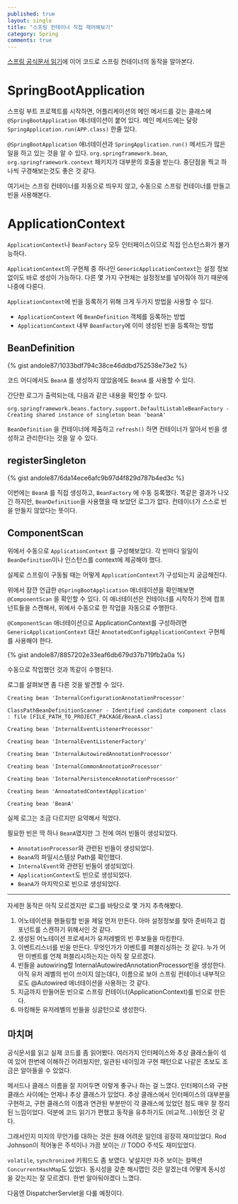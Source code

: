 ```yaml
---
published: true
layout: single
title: "스프링 컨테이너 직접 제어해보기"
category: Spring
comments: true
---
```


[스프링 공식문서 읽기](/spring/spring-official-di/)에 이어 코드로 스프링 컨테이너의 동작을 알아본다.

# SpringBootApplication

스프링 부트 프로젝트를 시작하면, 어플리케이션의 메인 메서드를 갖는 클래스에 `@SpringBootApplication` 애너테이션이 붙어 있다. 메인 메서드에는 달랑 `SpringApplication.run(APP.class)` 한줄 있다. 

`@SpringBootApplication` 애너테이션과 `SpringApplication.run()` 메서드가 많은 일을 하고 있는 것을 알 수 있다. `org.springframework.bean`, `org.springframework.context` 패키지가 대부분의 호출을 받는다. 중단점을 찍고 하나씩 구경해보는것도 좋은 것 같다. 

여기서는 스프링 컨테이너를 자동으로 띄우지 않고, 수동으로 스프링 컨테이너를 만들고 빈을 사용해본다.

# ApplicationContext

`ApplicationContext`나 `BeanFactory` 모두 인터페이스이므로 직접 인스턴스화가 불가능하다. 

`ApplicationContext`의 구현체 중 하나인 `GenericApplicationContext`는 설정 정보 없이도 바로 생성이 가능하다. 다른 몇 가지 구현체는 설정정보를 넣어줘야 하기 때문에 나중에 다룬다.

`ApplicationContext`에 빈을 등록하기 위해 크게 두가지 방법을 사용할 수 있다.

- `ApplicationContext` 에 `BeanDefinition` 객체를 등록하는 방법
- `ApplicationContext` 내부 `BeanFactory`에 이미 생성된 빈을 등록하는 방법

## BeanDefinition

{% gist andole87/1033bdf794c38ce46ddbd752538e73e2 %}

코드 어디에서도 `BeanA` 를 생성하지 않았음에도 `BeanA` 를 사용할 수 있다.

간단한 로그가 출력되는데, 다음과 같은 내용을 확인할 수 있다.

```
org.springframework.beans.factory.support.DefaultListableBeanFactory - Creating shared instance of singleton bean 'beanA'
```

`BeanDefinition` 을 컨테이너에 제출하고 `refresh()` 하면 컨테이너가 알아서 빈을 생성하고 관리한다는 것을 알 수 있다.

## registerSingleton

{% gist andole87/6da14ece6afc9b97d4f829d787b4ed3c %}

이번에는 `BeanA` 를 직접 생성하고, `BeanFactory` 에 수동 등록했다. 똑같은 결과가 나오긴 하지만, `BeanDefinition`을 사용했을 때 보았던 로그가 없다. 컨테이너가 스스로 빈을 만들지 않았다는 뜻이다.


## ComponentScan

위에서 수동으로 `ApplicationContext` 를 구성해보았다. 각 빈마다 일일이 `BeanDefinition`이나 인스턴스를 context에 제공해야 했다.

실제로 스프링이 구동될 때는 어떻게 `ApplicationContext`가 구성되는지 궁금해진다.

위에서 잠깐 언급한 `@SpringBootApplication` 애너테이션을 확인해보면 `@ComponentScan` 을 확인할 수 있다. 이 애너테이션은 컨테이너를 시작하기 전에 컴포넌트들을 스캔해서, 위에서 수동으로 한 작업을 자동으로 수행한다.

`@ComponentScan` 애너테이션으로 ApplicationContext를 구성하려면 `GenericApplicationContext` 대신 `AnnotatedConfigApplicationContext` 구현체를 사용해야 한다.

{% gist andole87/8857202e33eaf6db679d37b719fb2a0a %}

수동으로 작업했던 것과 똑같이 수행된다. 

로그를 살펴보면 좀 다른 것을 발견할 수 있다.

```
Creating bean 'InternalConfigurationAnnotationProcessor'

ClassPathBeanDefinitionScanner - Identified candidate component class : file [FILE_PATH_TO_PROJECT_PACKAGE/BeanA.class]

Creating bean 'InternalEventListenerProcessor'

Creating bean 'InternalEventListenerFactory'

Creating bean 'InternalAutowiredAnnotationProcessor'

Creating bean 'InternalCommonAnnotationProcessor'

Creating bean 'InternalPersistenceAnnotationProcessor'

Creating bean 'AnnoatatedContextApplication'

Creating bean 'BeanA'
```

실제 로그는 조금 다르지만 요약해서 적었다.

필요한 빈은 딱 하나 `BeanA`였지만 그 전에 여러 빈들이 생성되었다. 

- `AnnotationProcessor`와 관련된 빈들이 생성되었다.
- `BeanA`의 파일시스템상 Path를 확인했다.
- `InternalEvent`와 관련된 빈들이 생성되었다.
- `ApplicationContext`도 빈으로 생성되었다.
- `BeanA`가 마지막으로 빈으로 생성되었다.

---

자세한 동작은 아직 모르겠지만 로그를 바탕으로 몇 가지 추측해봤다.

1. 어노테이션을 핸들링할 빈을 제일 먼저 만든다. 아마 설정정보를 찾아 준비하고 컴포넌트를 스캔하기 위해서인 것 같다.
2. 생성된 어노테이션 프로세서가 유저레벨의 빈 후보들을 마킹한다.
3. 이벤트리스너를 빈을 만든다. 무엇인가가 이벤트를 퍼블리싱하는 것 같다. 누가 어떤 이벤트를 언제 퍼블리시하는지는 아직 잘 모르겠다.
4. 빈들을 autowiring할 InternalAutowiredAnnotationProcessor빈을 생성한다. 아직 유저 레벨의 빈이 쓰이지 않는데다, 이름으로 보아 스프링 컨테이너 내부적으로도 @Autowired 애너테이션을 사용하는 것 같다.
5. 지금까지 만들어둔 빈으로 스프링 컨테이너(ApplicationContext)를 빈으로 만든다.
6. 마킹해둔 유저레벨의 빈들을 싱글턴으로 생성한다.



## 마치며

공식문서를 읽고 실제 코드를 좀 읽어봤다. 여러가지 인터페이스와 추상 클래스들이 섞여 있어 한번에 이해하긴 어려웠지만, 일관된 네이밍과 구현 패턴으로 나같은 초보도 조금은 알아들을 수 있었다.

메서드나 클래스 이름을 잘 지어두면 이렇게 좋구나 하는 걸 느꼈다. 인터페이스와 구현 클래스 사이에는 언제나 추상 클래스가 있었다. 추상 클래스에서 인터페이스의 대부분을 구현하고, 구현 클래스의 이름과 연관된 부분만이 각 클래스에 있었던 점도 매우 잘 정리된 느낌이었다. 덕분에 코드 읽기가 편했고 동작을 유추하기도 (비교적...)쉬웠던 것 같다.

그래서인지 미지의 무언가를 대하는 것은 원래 어려운 일인데 굉장히 재미있었다. Rod Johnson이 적어놓은 주석이나 가끔 보이는 // TODO 주석도 재미있었다.

`volatile`, `synchronized` 키워드도 좀 보였다. 낯설지만 자주 보이는 컬렉션 `ConcurrentHashMap`도 있었다. 동시성을 갖춘 해시맵인 것은 알겠는데 어떻게 동시성을 갖는지는 잘 모르겠다. 한번 알아둬야겠다 느꼈다.

다음엔 DispatcherServlet을 다룰 예정이다.
